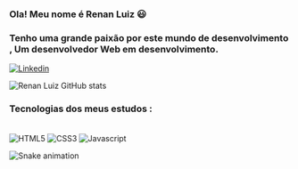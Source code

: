 
### Ola! Meu nome é  Renan Luiz  😃
### Tenho uma grande paixão por este  mundo de desenvolvimento , Um desenvolvedor Web em desenvolvimento.
[![Linkedin](https://img.shields.io/badge/LinkedIn-0077B5?style=for-the-badge&logo=linkedin&logoColor=white)](https://www.linkedin.com/in/renanluiz96/)

![Renan Luiz GitHub stats](https://github-readme-stats.vercel.app/api?username=Renanluiz96&show_icons=true&theme=dracula)

### Tecnologias dos meus estudos :

<div style="display: inline_block"><br/>
  <img align="center" alt="HTML5" src="https://img.shields.io/badge/HTML5-E34F26?style=for-the-badge&logo=html5&logoColor=white" />
  <img align="center" alt="CSS3" src="https://img.shields.io/badge/CSS-239120?&style=for-the-badge&logo=css3&logoColor=white" />
  <img align="center" alt="Javascript" src="https://img.shields.io/badge/JavaScript-F7DF1E?style=for-the-badge&logo=javascript&logoColor=black" />
</div>

![Snake animation](https://github.com/Renanluiz96/Renanluiz96/blob/output/github-contribution-grid-snake.svg)
